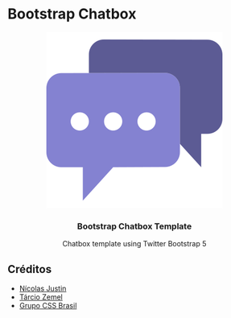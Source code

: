 # Bootstrap Chatbox

<p align="center">
  <img src="https://raw.githubusercontent.com/sistematico/bootstrap-chatbox/main/assets/img/logo-purple.png" alt="Bootstrap Chatbox">
</p>

<h3 align="center">Bootstrap Chatbox Template</h3>

<p align="center">Chatbox template using Twitter Bootstrap 5</p>

## Créditos

- [Nícolas Justin](https://t.me/nicolasjustin)
- [Tárcio Zemel ](https://desenvolvimentoparaweb.com)
- [Grupo CSS Brasil](https://t.me/cssbr)